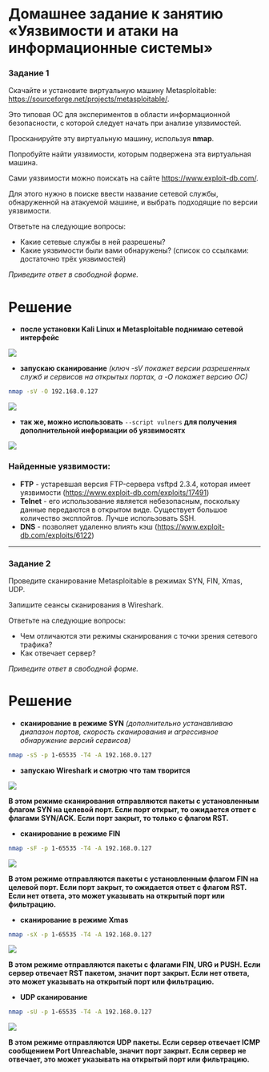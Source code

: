 # Домашнее задание к занятию «Уязвимости и атаки на информационные системы»

### Задание 1

Скачайте и установите виртуальную машину Metasploitable: https://sourceforge.net/projects/metasploitable/.

Это типовая ОС для экспериментов в области информационной безопасности, с которой следует начать при анализе уязвимостей.

Просканируйте эту виртуальную машину, используя **nmap**.

Попробуйте найти уязвимости, которым подвержена эта виртуальная машина.

Сами уязвимости можно поискать на сайте https://www.exploit-db.com/.

Для этого нужно в поиске ввести название сетевой службы, обнаруженной на атакуемой машине, и выбрать подходящие по версии уязвимости.

Ответьте на следующие вопросы:

- Какие сетевые службы в ней разрешены?
- Какие уязвимости были вами обнаружены? (список со ссылками: достаточно трёх уязвимостей)
  
*Приведите ответ в свободной форме.*  

# Решение

- **после установки Kali Linux и Metasploitable поднимаю сетевой интерфейс**

![](./13-1-1.png)

- **запускаю сканирование** *(ключ -sV покажет версии разрешенных служб и сервисов на открытых портах, а -O покажет версию ОС)*
```bash script
nmap -sV -O 192.168.0.127
```

![](./13-1-2.png)

- **так же, можно использовать** ```--script vulners``` **для получения дополнительной информации об уязвимосятх**

![](./13-1-3.png)

### Найденные уязвимости:

- **FTP** - устаревшая версия FTP-сервера vsftpd 2.3.4, которая имеет уязвимости (https://www.exploit-db.com/exploits/17491)
-  **Telnet** - его использование является небезопасным, поскольку данные передаются в открытом виде. Существует большое количество эксплойтов. Лучше использовать SSH.
-  **DNS** - позволяет удаленно влиять кэш (https://www.exploit-db.com/exploits/6122)

---

### Задание 2

Проведите сканирование Metasploitable в режимах SYN, FIN, Xmas, UDP.

Запишите сеансы сканирования в Wireshark.

Ответьте на следующие вопросы:

- Чем отличаются эти режимы сканирования с точки зрения сетевого трафика?
- Как отвечает сервер?

*Приведите ответ в свободной форме.*

# Решение

- **сканирование в режиме SYN** *(дополнительно устанавливаю диапазон портов, скорость сканирования и агрессивное обнаружение версий сервисов)*

```bash script
nmap -sS -p 1-65535 -T4 -A 192.168.0.127
```
- **запускаю Wireshark и смотрю что там творится**

![](./13-2-1.png)

**В этом режиме сканирования отправляются пакеты с установленным флагом SYN на целевой порт. Если порт открыт, то ожидается ответ с флагами SYN/ACK. Если порт закрыт, то только с флагом RST.**

- **сканирование в режиме FIN**

```bash script
nmap -sF -p 1-65535 -T4 -A 192.168.0.127
```

![](./13-2-2.png)

**В этом режиме отправляются пакеты с установленным флагом FIN на целевой порт. Если порт закрыт, то ожидается ответ с флагом RST. Если нет ответа, это может указывать на открытый порт или фильтрацию.**

- **сканирование в режиме Xmas**

```bash script
nmap -sX -p 1-65535 -T4 -A 192.168.0.127
```

![](./13-2-3.png)

**В этом режиме отправляются пакеты с флагами FIN, URG и PUSH. Если сервер отвечает RST пакетом, значит порт закрыт. Если нет ответа, это может указывать на открытый порт или фильтрацию.**

- **UDP сканирование**

```bash script
nmap -sU -p 1-65535 -T4 -A 192.168.0.127
```

![](./13-2-4.png)

**В этом режиме отправляются UDP пакеты. Если сервер отвечает ICMP сообщением Port Unreachable, значит порт закрыт. Если сервер не отвечает, это может указывать на открытый порт или фильтрацию.**
